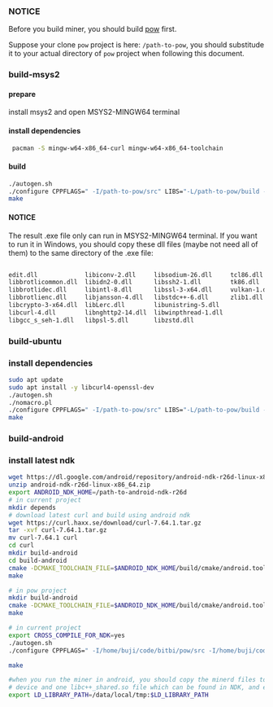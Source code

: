 
### NOTICE

Before you build miner, you should build [pow](https://github.com/bitbi-core/pow) first.

Suppose your clone `pow` project is here: `/path-to-pow`, you should substitude it to your actual directory of `pow` project when following this document.

### build-msys2

#### prepare

install msys2 and open MSYS2-MINGW64 terminal

#### install dependencies

```bash
 pacman -S mingw-w64-x86_64-curl mingw-w64-x86_64-toolchain
```

#### build

```bash
./autogen.sh
./configure CPPFLAGS=" -I/path-to-pow/src" LIBS="-L/path-to-pow/build -lrandomx"
make
```

#### NOTICE

The result .exe file only can run in MSYS2-MINGW64 terminal. If you want to run it in Windows, you should copy these dll files (maybe not need all of them) to the same directory of the .exe file:

```bash

edit.dll             libiconv-2.dll     libsodium-26.dll     tcl86.dll
libbrotlicommon.dll  libidn2-0.dll      libssh2-1.dll        tk86.dll
libbrotlidec.dll     libintl-8.dll      libssl-3-x64.dll     vulkan-1.dll
libbrotlienc.dll     libjansson-4.dll   libstdc++-6.dll      zlib1.dll
libcrypto-3-x64.dll  libLerc.dll        libunistring-5.dll
libcurl-4.dll        libnghttp2-14.dll  libwinpthread-1.dll
libgcc_s_seh-1.dll   libpsl-5.dll       libzstd.dll

```

### build-ubuntu

### install dependencies

```bash
sudo apt update
sudo apt install -y libcurl4-openssl-dev
./autogen.sh
./nomacro.pl
./configure CPPFLAGS=" -I/path-to-pow/src" LIBS="-L/path-to-pow/build -lrandomx"
make
```


### build-android

### install latest ndk
    
```bash
wget https://dl.google.com/android/repository/android-ndk-r26d-linux-x86_64.zip
unzip android-ndk-r26d-linux-x86_64.zip
export ANDROID_NDK_HOME=/path-to-android-ndk-r26d
# in current project
mkdir depends
# download latest curl and build using android ndk
wget https://curl.haxx.se/download/curl-7.64.1.tar.gz
tar -xvf curl-7.64.1.tar.gz
mv curl-7.64.1 curl
cd curl
mkdir build-android
cd build-android
cmake -DCMAKE_TOOLCHAIN_FILE=$ANDROID_NDK_HOME/build/cmake/android.toolchain.cmake -DANDROID_NDK=$ANDROID_NDK_HOME -DANDROID_ABI=arm64-v8a -DANDROID_PLATFORM=android-23 -DBUILD_SHARED_LIBS=OFF -DCMAKE_BUILD_TYPE=Release -DCURL_ENABLE_SSL=OFF ..
make

# in pow project
mkdir build-android
cmake -DCMAKE_TOOLCHAIN_FILE=$ANDROID_NDK_HOME/build/cmake/android.toolchain.cmake  -DANDROID_ABI=arm64-v8a -DANDROID_PLATFORM=android-23 ..
make

# in current project
export CROSS_COMPILE_FOR_NDK=yes
./autogen.sh
./configure CPPFLAGS=" -I/home/buji/code/bitbi/pow/src -I/home/buji/code/bitbi/miner/depends/curl/include" LIBS="-L/home/buji/code/bitbi/pow/build-android -lrandomx -lz -L/home/buji/code/bitbi/miner/depends/curl/build-android/lib -lcurl" --host=arm64-linux-androideab --disable-assembly

make

#when you run the miner in android, you should copy the minerd files to the android 
# device and one libc++_shared.so file which can be found in NDK, and export LD_LIBRARY_PATH
export LD_LIBRARY_PATH=/data/local/tmp:$LD_LIBRARY_PATH


```
